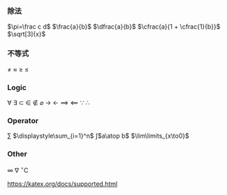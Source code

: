 ### 除法
$\pi=\frac c d$
$\frac{a}{b}$
$\dfrac{a}{b}$
$\cfrac{a}{1 + \cfrac{1}{b}}$
$\sqrt[3]{x}$
### 不等式
$\not =$
$\approx$
$\ge$
$\le$

### Logic
$\forall$
$\exists$
$\subset$
$\in$
$\notin$
$\varnothing$
$\to$
$\gets$
$\implies$
$\impliedby$
$\because$
$\therefore$

### Operator
$\sum$
$\displaystyle\sum_{i=1}^n$
$\int$$a\atop b$
$\lim\limits_{x\to0}$
### Other
$\infty$
$\nabla$
$^{\circ}$C

https://katex.org/docs/supported.html

